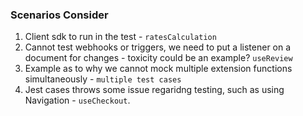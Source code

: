 ### Scenarios Consider

1.  Client sdk to run in the test - `ratesCalculation`
2.  Cannot test webhooks or triggers, we need to put a listener on a document for changes - toxicity could be an example? `useReview`
3.  Example as to why we cannot mock multiple extension functions simultaneously - `multiple test cases`
4.  Jest cases throws some issue regaridng testing, such as using Navigation - `useCheckout`.
